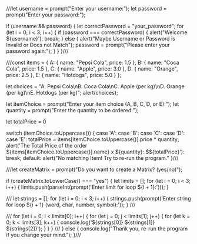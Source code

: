 ///let username = prompt("Enter your username:");
let password = prompt("Enter your password:");

if (username && password) {
    let correctPassword = "your_password";
    for (let i = 0; i < 3; i++) {
        if (password === correctPassword) {
            alert("Welcome ${username}');
            break;
        } else {
            alert("Maybe Username or Password is Invalid or Does not Match");
            password = prompt("Please enter your password again:");
        }
    }
}///

///const items = {
    A: { name: "Pepsi Cola", price: 1.5 },
    B: { name: "Coca Cola", price: 1.5 },
    C: { name: "Apple", price: 3.0 },
    D: { name: "Orange", price: 2.5 },
    E: { name: "Hotdogs", price: 5.0 }
};

let choices = "A. Pepsi Cola\nB. Coca Cola\nC. Apple (per kg)\nD. Orange (per kg)\nE. Hotdogs (per kg)";
alert(choices);

let itemChoice = prompt("Enter your item choice (A, B, C, D, or E):");
let quantity = prompt("Enter the quantity to be ordered:");

let totalPrice = 0

switch (itemChoice.toUppercase()) {
    case 'A':
    case 'B':
    case 'C':
    case 'D':
    case 'E':
        totalPrice = items[itemChoice.toUppercase()].price * quantity;
        alert('The Total Price of the order ${items[itemChoice.toUppercase()].name} x ${quantity}: $${totalPrice}'):
            break;
     default:
         alert("No matching Item! Try to re-run the program."
}///

///let createMatrix = prompt("Do you want to create a Matrix? (yes/no)");

if (createMatrix.toLowerCase() === "yes") {
    let limits = [];
    for (let i = 0; i < 3; i++) {
        limits.push(parseInt(prompt('Enter limit for loop ${i + 1}:')));
    }
    
   /// let strings = [];
    for (let i = 0; i < 3; i++) {
        strings.push(prompt('Enter string for loop ${i + 1} (word, char, number, symbol):'));
    } ///
    
   /// for (let i = 0; i < limits[0]; i++) {
        for (let j = 0; j < limits[1]; j++) {
            for (let k = 0; k < limits[3]; k++) {
                console.log('${strings[0]} ${strings[1]} ${strings[2]}');
            }
        }
    } ///
} else {
    console.log("Thank you, re-run the program if you change your mind.");
}///
